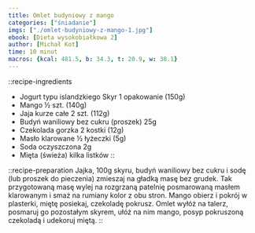```yaml
---
title: Omlet budyniowy z mango
categories: ["śniadanie"]
imgs: ["./omlet-budyniowy-z-mango-1.jpg"]
ebook: [Dieta wysokobiałkowa 2]
author: [Michał Kot]
time: 10 minut
macros: {kcal: 481.5, b: 34.3, t: 20.9, w: 38.1}
---
```


::recipe-ingredients
- Jogurt typu islandzkiego Skyr 1 opakowanie (150g)
- Mango ½ szt. (140g)
- Jaja kurze całe 2 szt. (112g)
- Budyń waniliowy bez cukru (proszek) 25g
- Czekolada gorzka 2 kostki (12g)
- Masło klarowane ½ łyżeczki (5g)
- Soda oczyszczona 2g
- Mięta (świeża) kilka listków
::

::recipe-preparation
Jajka, 100g skyru, budyń waniliowy bez cukru i sodę (lub proszek do pieczenia) zmieszaj na gładką masę bez grudek.
Tak przygotowaną masę wylej na rozgrzaną patelnię posmarowaną masłem klarowanym i smaż na rumiany kolor z obu stron.
Mango obierz i pokrój w plasterki, miętę posiekaj, czekoladę pokrusz. Omlet wyłóż na talerz, posmaruj go pozostałym skyrem, ułóż na nim mango, posyp pokruszoną czekoladą i udekoruj miętą.
::
